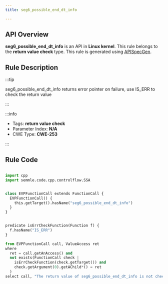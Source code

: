 ```yaml
---
title: seg6_possible_end_dt_info

---
```



## API Overview
**seg6_possible_end_dt_info** is an API in **Linux kernel**. This rule belongs to the **return value check** type. This rule is generated using [APISpecGen](../../tools/APISpecGen).
## Rule Description

:::tip

seg6_possible_end_dt_info returns error pointer on failure, use IS_ERR to check the return value

:::

:::info

- Tags: **return value check**
- Parameter Index: **N/A**
- CWE Type: **CWE-253**

:::

## Rule Code
```python

import cpp
import semmle.code.cpp.controlflow.SSA


class EVPFunctionCall extends FunctionCall {
  EVPFunctionCall() {
    this.getTarget().hasName("seg6_possible_end_dt_info")
  }
}


predicate isErrCheckFunction(Function f) {
  f.hasName("IS_ERR") 
}

from EVPFunctionCall call, ValueAccess ret
where
  ret = call.getAnAccess() and
  not exists(FunctionCall check |
    isErrCheckFunction(check.getTarget()) and
    check.getArgument(0).getAChild*() = ret
  )
select call, "The return value of seg6_possible_end_dt_info is not checked with IS_ERR."
    
```